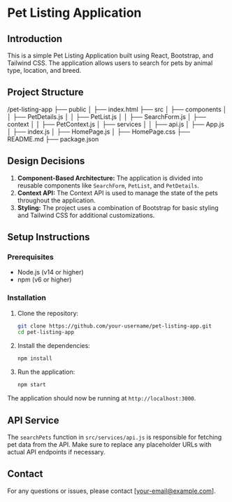 # Pet Listing Application

## Introduction

This is a simple Pet Listing Application built using React, Bootstrap, and Tailwind CSS. The application allows users to search for pets by animal type, location, and breed.

## Project Structure

/pet-listing-app
├── public
│ ├── index.html
├── src
│ ├── components
│ │ ├── PetDetails.js
│ │ ├── PetList.js
│ │ ├── SearchForm.js
│ ├── context
│ │ ├── PetContext.js
│ ├── services
│ │ ├── api.js
│ ├── App.js
│ ├── index.js
│ ├── HomePage.js
│ ├── HomePage.css
├── README.md
├── package.json



## Design Decisions

1. **Component-Based Architecture:** The application is divided into reusable components like `SearchForm`, `PetList`, and `PetDetails`.
2. **Context API:** The Context API is used to manage the state of the pets throughout the application.
3. **Styling:** The project uses a combination of Bootstrap for basic styling and Tailwind CSS for additional customizations.

## Setup Instructions

### Prerequisites

- Node.js (v14 or higher)
- npm (v6 or higher)

### Installation

1. Clone the repository:
    ```sh
    git clone https://github.com/your-username/pet-listing-app.git
    cd pet-listing-app
    ```

2. Install the dependencies:
    ```sh
    npm install
    ```

3. Run the application:
    ```sh
    npm start
    ```

The application should now be running at `http://localhost:3000`.

## API Service

The `searchPets` function in `src/services/api.js` is responsible for fetching pet data from the API. Make sure to replace any placeholder URLs with actual API endpoints if necessary.

## Contact

For any questions or issues, please contact [your-email@example.com].
